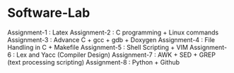 # Software-Lab

Assignment-1 : Latex
Assignment-2 : C programming + Linux commands
Assignment-3 : Advance C + gcc + gdb + Doxygen
Assignment-4 : File Handling in C + Makefile
Assignment-5 : Shell Scripting + VIM
Assignment-6 : Lex and Yacc (Compiler Design)
Assignment-7 : AWK + SED + GREP (text processing scripting)
Assignment-8 : Python + Github
